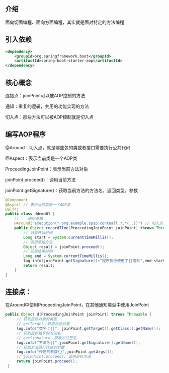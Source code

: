 ## 介绍

面向切面编程、面向方面编程，其实就是面对特定的方法编程

## 引入依赖

```xml
<dependency>
    <groupId>org.springframework.boot</groupId>
    <artifactId>spring-boot-starter-aop</artifactId>
</dependency>
```

## 核心概念

连接点：joinPoint可以被AOP控制的方法

通知：重复的逻辑，共用的功能实现的方法

切入点：那些方法可以被AOP控制就是切入点

## 编写AOP程序

@Around：切入点，就是哪些包的类或者接口需要执行公共代码

@Aspect：表示当前类是一个AOP类

ProceedingJoinPoint：表示当前方法对象

joinPoint.proceed()：调用当前方法

joinPoint.getSignature()：获取当前方法的方法名，返回类型，参数

```java
@Component
@Aspect // 表示当前类是一个AOP类
@Slf4j
public class ddemo01 {
    //    通用逻辑
    @Around("execution(* org.example.spsp.conteall.*.*(..))") // 切入点
    public Object recordTIme(ProceedingJoinPoint joinPoint) throws Throwable {
        // 记录开始时间
        Long start = System.currentTimeMillis();
        // 调用原始方法
        Object result = joinPoint.proceed();
        // 记录结束时间
        Long end = System.currentTimeMillis();
        log.info(joinPoint.getSignature()+"程序执行使用了{}毫秒",end-start);
        return result;
    }
}
```

## 连接点：

在Around中使用ProceedingJoinPoint，在其他通知类型中使用JoinPoint

```java
public Object d(ProceedingJoinPoint joinPoint) throws Throwable {
     // 获取目标对象的类型
     // getTarget：获取目标对象
     log.info("类名：{}", joinPoint.getTarget().getClass().getName());
     // 获取目标独享的方法名
     // getSignature：获取方法签名
     log.info("方法名{}",joinPoint.getSignature().getName());
     // 获取方法运行传递的参数
     log.info("传递的参数{}",joinPoint.getArgs());
     // joinPoint.proceed() 调用目标方法
     return joinPoint.proceed();
 }
```

